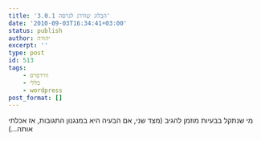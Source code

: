 ```yaml
---
title: 'הבלוג שודרג לגרסה 3.0.1'
date: '2010-09-03T16:34:41+03:00'
status: publish
author: יהודה
excerpt: ''
type: post
id: 513
tags:
    - וורדפרס
    - כללי
    - wordpress
post_format: []
---
```

מי שנתקל בבעיות מוזמן להגיב (מצד שני, אם הבעיה היא במנגנון התגובות, אז אכלתי אותה…)
